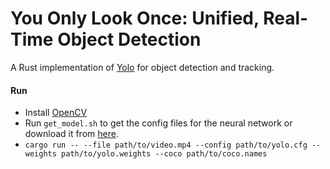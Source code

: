 # You Only Look Once: Unified, Real-Time Object Detection
A Rust implementation of [Yolo](https://arxiv.org/abs/1506.02640) for object detection and tracking.

#### Run
* Install [OpenCV](https://opencv.org/)
* Run `get_model.sh` to get the config files for the neural network or download it from [here](https://pjreddie.com/darknet/yolo/).
* `cargo run -- --file path/to/video.mp4 --config path/to/yolo.cfg --weights path/to/yolo.weights --coco path/to/coco.names`
